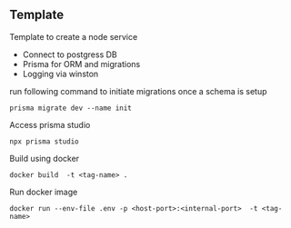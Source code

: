 ## Template

Template to create a node service

- Connect to postgress DB
- Prisma for ORM and migrations
- Logging via winston

run following command to initiate migrations once a schema is setup

```
prisma migrate dev --name init
```

Access prisma studio

```
npx prisma studio
```

Build using docker

```
docker build  -t <tag-name> .
```

Run docker image

```
docker run --env-file .env -p <host-port>:<internal-port>  -t <tag-name>
```
